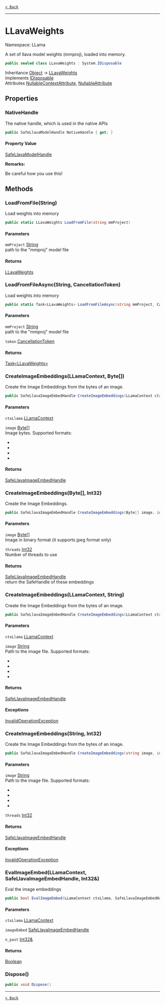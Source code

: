 [`< Back`](./)

---

# LLavaWeights

Namespace: LLama

A set of llava model weights (mmproj), loaded into memory.

```csharp
public sealed class LLavaWeights : System.IDisposable
```

Inheritance [Object](https://docs.microsoft.com/en-us/dotnet/api/system.object) → [LLavaWeights](./llama.llavaweights.md)<br>
Implements [IDisposable](https://docs.microsoft.com/en-us/dotnet/api/system.idisposable)<br>
Attributes [NullableContextAttribute](https://docs.microsoft.com/en-us/dotnet/api/system.runtime.compilerservices.nullablecontextattribute), [NullableAttribute](https://docs.microsoft.com/en-us/dotnet/api/system.runtime.compilerservices.nullableattribute)

## Properties

### **NativeHandle**

The native handle, which is used in the native APIs

```csharp
public SafeLlavaModelHandle NativeHandle { get; }
```

#### Property Value

[SafeLlavaModelHandle](./llama.native.safellavamodelhandle.md)<br>

**Remarks:**

Be careful how you use this!

## Methods

### **LoadFromFile(String)**

Load weights into memory

```csharp
public static LLavaWeights LoadFromFile(string mmProject)
```

#### Parameters

`mmProject` [String](https://docs.microsoft.com/en-us/dotnet/api/system.string)<br>
path to the "mmproj" model file

#### Returns

[LLavaWeights](./llama.llavaweights.md)<br>

### **LoadFromFileAsync(String, CancellationToken)**

Load weights into memory

```csharp
public static Task<LLavaWeights> LoadFromFileAsync(string mmProject, CancellationToken token)
```

#### Parameters

`mmProject` [String](https://docs.microsoft.com/en-us/dotnet/api/system.string)<br>
path to the "mmproj" model file

`token` [CancellationToken](https://docs.microsoft.com/en-us/dotnet/api/system.threading.cancellationtoken)<br>

#### Returns

[Task&lt;LLavaWeights&gt;](https://docs.microsoft.com/en-us/dotnet/api/system.threading.tasks.task-1)<br>

### **CreateImageEmbeddings(LLamaContext, Byte[])**

Create the Image Embeddings from the bytes of an image.

```csharp
public SafeLlavaImageEmbedHandle CreateImageEmbeddings(LLamaContext ctxLlama, Byte[] image)
```

#### Parameters

`ctxLlama` [LLamaContext](./llama.llamacontext.md)<br>

`image` [Byte[]](https://docs.microsoft.com/en-us/dotnet/api/system.byte)<br>
Image bytes. Supported formats:

- 
- 
- 
-

#### Returns

[SafeLlavaImageEmbedHandle](./llama.native.safellavaimageembedhandle.md)<br>

### **CreateImageEmbeddings(Byte[], Int32)**

Create the Image Embeddings.

```csharp
public SafeLlavaImageEmbedHandle CreateImageEmbeddings(Byte[] image, int threads)
```

#### Parameters

`image` [Byte[]](https://docs.microsoft.com/en-us/dotnet/api/system.byte)<br>
Image in binary format (it supports jpeg format only)

`threads` [Int32](https://docs.microsoft.com/en-us/dotnet/api/system.int32)<br>
Number of threads to use

#### Returns

[SafeLlavaImageEmbedHandle](./llama.native.safellavaimageembedhandle.md)<br>
return the SafeHandle of these embeddings

### **CreateImageEmbeddings(LLamaContext, String)**

Create the Image Embeddings from the bytes of an image.

```csharp
public SafeLlavaImageEmbedHandle CreateImageEmbeddings(LLamaContext ctxLlama, string image)
```

#### Parameters

`ctxLlama` [LLamaContext](./llama.llamacontext.md)<br>

`image` [String](https://docs.microsoft.com/en-us/dotnet/api/system.string)<br>
Path to the image file. Supported formats:

- 
- 
- 
-

#### Returns

[SafeLlavaImageEmbedHandle](./llama.native.safellavaimageembedhandle.md)<br>

#### Exceptions

[InvalidOperationException](https://docs.microsoft.com/en-us/dotnet/api/system.invalidoperationexception)<br>

### **CreateImageEmbeddings(String, Int32)**

Create the Image Embeddings from the bytes of an image.

```csharp
public SafeLlavaImageEmbedHandle CreateImageEmbeddings(string image, int threads)
```

#### Parameters

`image` [String](https://docs.microsoft.com/en-us/dotnet/api/system.string)<br>
Path to the image file. Supported formats:

- 
- 
- 
-

`threads` [Int32](https://docs.microsoft.com/en-us/dotnet/api/system.int32)<br>

#### Returns

[SafeLlavaImageEmbedHandle](./llama.native.safellavaimageembedhandle.md)<br>

#### Exceptions

[InvalidOperationException](https://docs.microsoft.com/en-us/dotnet/api/system.invalidoperationexception)<br>

### **EvalImageEmbed(LLamaContext, SafeLlavaImageEmbedHandle, Int32&)**

Eval the image embeddings

```csharp
public bool EvalImageEmbed(LLamaContext ctxLlama, SafeLlavaImageEmbedHandle imageEmbed, Int32& n_past)
```

#### Parameters

`ctxLlama` [LLamaContext](./llama.llamacontext.md)<br>

`imageEmbed` [SafeLlavaImageEmbedHandle](./llama.native.safellavaimageembedhandle.md)<br>

`n_past` [Int32&](https://docs.microsoft.com/en-us/dotnet/api/system.int32&)<br>

#### Returns

[Boolean](https://docs.microsoft.com/en-us/dotnet/api/system.boolean)<br>

### **Dispose()**

```csharp
public void Dispose()
```

---

[`< Back`](./)
